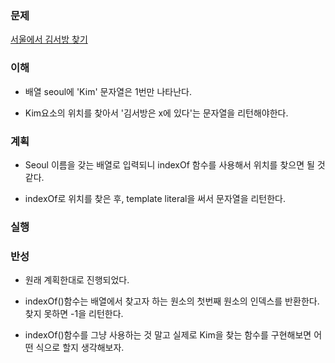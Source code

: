### 문제

[서울에서 김서방 찾기](https://programmers.co.kr/learn/courses/30/lessons/12919)

### 이해
  - 배열 seoul에 'Kim' 문자열은 1번만 나타난다.

  - Kim요소의 위치를 찾아서 '김서방은 x에 있다'는 문자열을 리턴해야한다.

### 계획
  - Seoul 이름을 갖는 배열로 입력되니 indexOf 함수를 사용해서 위치를 찾으면
    될 것 같다.

  - indexOf로 위치를 찾은 후, template literal을 써서 문자열을 리턴한다.

### 실행

### 반성
  - 원래 계획한대로 진행되었다.

  - indexOf()함수는 배열에서 찾고자 하는 원소의 첫번째 원소의 인덱스를 반환한다.
    찾지 못하면 -1을 리턴한다.

  - indexOf()함수를 그냥 사용하는 것 말고 실제로 Kim을 찾는 함수를 구현해보면
    어떤 식으로 할지 생각해보자.


